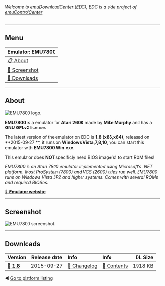 ###### Welcome to [emuDownloadCenter (EDC)](https://github.com/PhoenixInteractiveNL/emuDownloadCenter/wiki/), EDC is a side project of [emuControlCenter](https://github.com/PhoenixInteractiveNL/emuControlCenter/wiki/)
***
## Menu
| **Emulator: EMU7800** |
|:---------|
| [:clipboard: About](#about) |
| [:sunrise: Screenshot](#screenshot) |
| [:floppy_disk: Downloads](#downloads) |
***
## About
![](https://github.com/PhoenixInteractiveNL/emuDownloadCenter/wiki/images_emulator/emu7800_logo_200.jpg "EMU7800 logo.")

**EMU7800** is a emulator for **Atari 2600** made by **Mike Murphy** and has a **GNU GPLv2** license.

The latest version of the emulator on EDC is **1.8 (x86,x64)**, released on **2015-09-27 **, it runs on **Windows Vista,7,8,10**, you can start this emulator with **EMU7800.Win.exe**.

This emulator does **NOT** specificly need BIOS image(s) to start ROM files!

_EMU7800 is an Atari 7800 emulator implemented using Microsoft's .NET platform. Most ProSystem (7800) and VCS (2600) titles run well. EMU7800 runs on Windows Vista SP2 and higher systems. Comes with several ROMs and required BIOSes._

[:link: **Emulator website**](https://sourceforge.net/projects/emu7800/files/)
***
## Screenshot
![](https://raw.githubusercontent.com/PhoenixInteractiveNL/emuDownloadCenter/master/hooks/emu7800/screen.jpg "EMU7800 screenshot.")
***
## Downloads
| Version  | Release date  | Info       | Info       | DL Size    |
|:---------|:-------------:|:-----------|:-----------|-----------:|
| [:floppy_disk: **1.8**](https://github.com/PhoenixInteractiveNL/edc-repo0001/raw/master/emu7800/1.8.7z) | 2015-09-27 | [:page_facing_up: Changelog](https://github.com/PhoenixInteractiveNL/edc-repo0001/blob/master/emu7800/1.8_changelog.txt) | [:mag_right: Contents](https://github.com/PhoenixInteractiveNL/edc-repo0001/blob/master/emu7800/1.8_contents.txt) | 1918 KB |

:arrow_backward: [Go to platform listing](https://github.com/PhoenixInteractiveNL/emuDownloadCenter/wiki/EDC-Platform-List)
